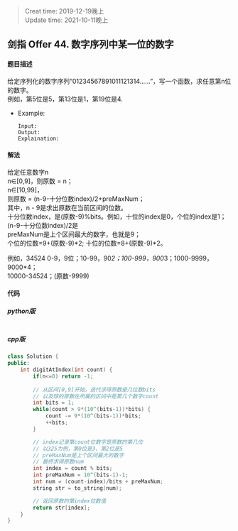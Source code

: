 > Creat time: 2019-12-19晚上  
> Update time: 2021-10-11晚上  

## 剑指 Offer 44. 数字序列中某一位的数字
#### 题目描述
给定序列化的数字序列“01234567891011121314……”，写一个函数，求任意第n位的数字。  
例如，第5位是5，第13位是1，第19位是4.  

- Example:
    ```
    Input: 
    Output: 
    Explaination:
    ```

#### 解法
给定任意数字n  
n∈[0,9]，则原数 = n；  
n∈[10,99]，  
则原数 = (n-9-十分位数index)/2+preMaxNum；  
其中，n - 9是求出原数在当前区间的位数。  
十分位数index，是(原数-9)%bits。例如，十位的index是0，个位的index是1；  
(n-9-十分位数index)/2是  
preMaxNum是上个区间最大的数字，也就是9；  
个位的位数=9+(原数-9)*2; 十位的位数=8+(原数-9)*2。  


例如，34524
0-9，9位；10-99，90*2；100-999，900*3；1000-9999，9000*4；  
10000-34524；(原数-9999)  

#### 代码
##### python版
```python


```

##### cpp版  
```cpp
class Solution {
public:
    int digitAtIndex(int count) {
        if(n<=0) return -1;
        
        // 从区间[0,9]开始，迭代求得原数是几位数bits
        // 以及球的原数在所属的区间中是第几个数字count
        int bits = 1;
        while(count > 9*(10^(bits-1))*bits) {
            count -= 9*(10^(bits-1))*bits;
            ++bits;
        }

        // index记录第count位数字是原数的第几位
        // 以325为例，第0位是3、第2位是5
        // preMaxNum是上个区间最大的数字
        // 最终求得原数num
        int index = count % bits;
        int preMaxNum = 10^(bits-1)-1;
        int num = (count-index)/bits + preMaxNum;
        string str = to_string(num);

        // 返回原数的第index位数值
        return str[index];
    }
}